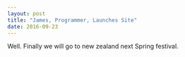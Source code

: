 ```yaml
---
layout: post
title: "James, Programmer, Launches Site"
date: 2016-09-23
---
```


Well. Finally we will go to new zealand next Spring festival.